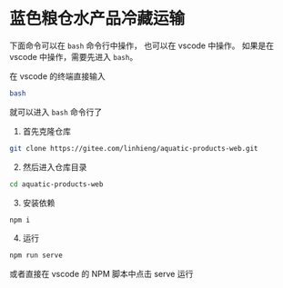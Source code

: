 # 蓝色粮仓水产品冷藏运输

下面命令可以在 `bash` 命令行中操作，
也可以在 vscode 中操作。
如果是在 vscode 中操作，需要先进入 `bash`。

在 vscode 的终端直接输入
```bash
bash
```
就可以进入 `bash` 命令行了

1. 首先克隆仓库

```bash
git clone https://gitee.com/linhieng/aquatic-products-web.git
```

2. 然后进入仓库目录

```bash
cd aquatic-products-web
```

3. 安装依赖

```bash
npm i
```

4. 运行

```bash
npm run serve
```

或者直接在 vscode 的 NPM 脚本中点击 serve 运行
